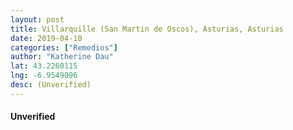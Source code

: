 ```yaml
---
layout: post
title: Villarquille (San Martin de Oscos), Asturias, Asturias
date: 2019-04-10
categories: ["Remedios"]
author: "Katherine Dau"
lat: 43.2260115
lng: -6.9549096
desc: (Unverified)
---
```

#### Unverified
